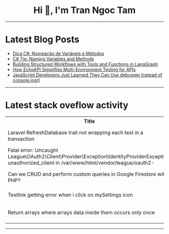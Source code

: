 <h1 align="center">Hi 👋, I'm Tran Ngoc Tam</h1>

---

# Latest Blog Posts 
<!-- BLOG-POST-LIST:START -->
- [Dica C#: Nomeação de Variáveis e Métodos](https://dev.to/juarezasjunior/dica-c-nomeacao-de-variaveis-e-metodos-11p0)
- [C# Tip: Naming Variables and Methods](https://dev.to/juarezasjunior/c-tip-naming-variables-and-methods-4hl8)
- [Building Structured Workflows with Tools and Functions in LangGraph](https://dev.to/airabbit/building-structured-workflows-with-tools-and-functions-in-langgraph-3l6j)
- [How EchoAPI Simplifies Multi-Environment Testing for APIs](https://dev.to/patrick_61cbc6392b72286f6/how-echoapi-simplifies-multi-environment-testing-for-apis-2c5p)
- [JavaScript Developers Just Learned They Can Use debugger Instead of console.log&lpar;&rpar;](https://dev.to/safdarali/javascript-developers-just-learned-they-can-use-debugger-instead-of-consolelog-4c61)
<!-- BLOG-POST-LIST:END -->

---

# Latest stack oveflow activity
<table>
  <tr><th>Title</th><th>Link</th></tr>
  <!-- STACKOVERFLOW:START --><tr><td>Laravel RefreshDatabase trait not wrapping each test in a transaction</td><td>https://stackoverflow.com/questions/79162494/laravel-refreshdatabase-trait-not-wrapping-each-test-in-a-transaction</td></tr><tr><td>Fatal error: Uncaught League\OAuth2\Client\Provider\Exception\IdentityProviderException: unauthorized_client in /var/www/html/vendor/league/oauth2-</td><td>https://stackoverflow.com/questions/79162481/fatal-error-uncaught-league-oauth2-client-provider-exception-identityproviderex</td></tr><tr><td>Can we CRUD and perform custom queries in Google Firestore with PHP?</td><td>https://stackoverflow.com/questions/79162479/can-we-crud-and-perform-custom-queries-in-google-firestore-with-php</td></tr><tr><td>Testlink getting error when i click on mySettings icon</td><td>https://stackoverflow.com/questions/79162475/testlink-getting-error-when-i-click-on-mysettings-icon</td></tr><tr><td>Return arrays where arrays data inside them occurs only once</td><td>https://stackoverflow.com/questions/79162468/return-arrays-where-arrays-data-inside-them-occurs-only-once</td></tr><!-- STACKOVERFLOW:END -->
</table>

---


